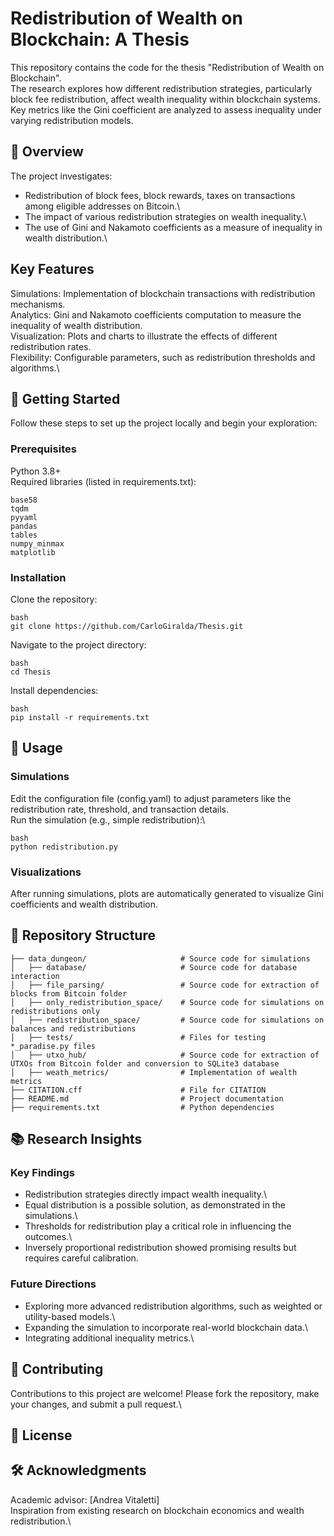 # Redistribution of Wealth on Blockchain: A Thesis
This repository contains the code for the thesis "Redistribution of Wealth on Blockchain".\
The research explores how different redistribution strategies, particularly block fee redistribution, affect wealth inequality within blockchain systems. Key metrics like the Gini coefficient are analyzed to assess inequality under varying redistribution models.

## 📜 Overview
The project investigates:

- Redistribution of block fees, block rewards, taxes on transactions among eligible addresses on Bitcoin.\
- The impact of various redistribution strategies on wealth inequality.\
- The use of Gini and Nakamoto coefficients as a measure of inequality in wealth distribution.\

## Key Features
Simulations: Implementation of blockchain transactions with redistribution mechanisms.\
Analytics: Gini and Nakamoto coefficients computation to measure the inequality of wealth distribution.\
Visualization: Plots and charts to illustrate the effects of different redistribution rates.\
Flexibility: Configurable parameters, such as redistribution thresholds and algorithms.\

## 🚀 Getting Started
Follow these steps to set up the project locally and begin your exploration:

### Prerequisites
Python 3.8+\
Required libraries (listed in requirements.txt):
````
base58
tqdm
pyyaml
pandas
tables
numpy_minmax
matplotlib
````
### Installation
Clone the repository:
````
bash
git clone https://github.com/CarloGiralda/Thesis.git
````
Navigate to the project directory:
````
bash
cd Thesis
````
Install dependencies:
````
bash
pip install -r requirements.txt
````

## 🧪 Usage

### Simulations
Edit the configuration file (config.yaml) to adjust parameters like the redistribution rate, threshold, and transaction details.\
Run the simulation (e.g., simple redistribution):\
````
bash
python redistribution.py
````
### Visualizations
After running simulations, plots are automatically generated to visualize Gini coefficients and wealth distribution.

## 📂 Repository Structure
````
├── data_dungeon/                     # Source code for simulations
│   ├── database/                     # Source code for database interaction
│   ├── file_parsing/                 # Source code for extraction of blocks from Bitcoin folder
│   ├── only_redistribution_space/    # Source code for simulations on redistributions only
│   ├── redistribution_space/         # Source code for simulations on balances and redistributions
│   ├── tests/                        # Files for testing *_paradise.py files
│   ├── utxo_hub/                     # Source code for extraction of UTXOs from Bitcoin folder and conversion to SQLite3 database
│   ├── weath_metrics/                # Implementation of wealth metrics
├── CITATION.cff                      # File for CITATION
├── README.md                         # Project documentation
├── requirements.txt                  # Python dependencies
````

## 📚 Research Insights

### Key Findings
- Redistribution strategies directly impact wealth inequality.\
- Equal distribution is a possible solution, as demonstrated in the simulations.\
- Thresholds for redistribution play a critical role in influencing the outcomes.\
- Inversely proportional redistribution showed promising results but requires careful calibration.
### Future Directions
- Exploring more advanced redistribution algorithms, such as weighted or utility-based models.\
- Expanding the simulation to incorporate real-world blockchain data.\
- Integrating additional inequality metrics.\

## 🤝 Contributing
Contributions to this project are welcome! Please fork the repository, make your changes, and submit a pull request.\

## 📄 License

## 🛠️ Acknowledgments
Academic advisor: [Andrea Vitaletti]\
Inspiration from existing research on blockchain economics and wealth redistribution.\
